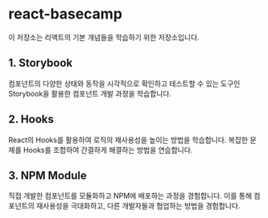 # react-basecamp

이 저장소는 리액트의 기본 개념들을 학습하기 위한 저장소입니다.

## 1. Storybook

컴포넌트의 다양한 상태와 동작을 시각적으로 확인하고 테스트할 수 있는 도구인 Storybook을 활용한 컴포넌트 개발 과정을 학습합니다.

## 2. Hooks

React의 Hooks를 활용하여 로직의 재사용성을 높이는 방법을 학습합니다. 복잡한 문제를 Hooks를 조합하여 간결하게 해결하는 방법을 연습합니다.

## 3. NPM Module

직접 개발한 컴포넌트를 모듈화하고 NPM에 배포하는 과정을 경험합니다. 이를 통해 컴포넌트의 재사용성을 극대화하고, 다른 개발자들과 협업하는 방법을 경험합니다.


